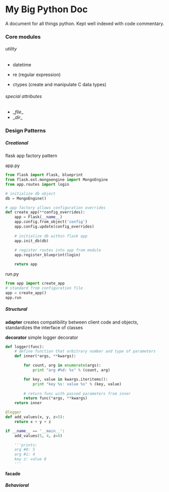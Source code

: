 My Big Python Doc
=================
A document for all things python. Kept well indexed with code commentary.

### Core modules
###### utility
- datetime

- re (regular expression)
- ctypes (create and manipulate C data types) 

###### special attributes
- \__file__
- \__dir__

### Design Patterns
##### Creational
flask app factory pattern

app.py
```python
from flask import Flask, blueprint
from flask.ext.mongoengine import MongoEngine
from app.routes import login

# initialize db object
db = MongoEngine()

# app factory allows configuration overrides
def create_app(**config_overrides):
    app = Flask(__name__)
    app.config.from_object('config')
    app.config.update(config_overrides)
    
    # initialize db within flask app
    app.init_db(db)
    
    # register routes into app from module
    app.register_blueprint(login)

    return app
```
run.py
```python
from app import create_app
# standard from configuration file
app = create_app()
app.run
```

##### Structural
**adapter**
creates compatibility between client code and objects, standardizes the interface of classes

**decorator**
simple logger decorator
```python
def logger(func):
    # define function that arbitrary number and type of parameters
    def inner(*args, **kwargs):

        for count, arg in enumerate(args):
            print "arg #%d: %s" % (count, arg)

        for key, value in kwargs.iteritems():
            print "key %s: value %s" % (key, value)
        
        # return func with passed parameters from inner
        return func(*args, **kwargs)
    return inner

@logger
def add_values(x, y, z=5):
    return x + y + z

if __name__ == '__main__':
    add_values(5, 4, z=8)

    '''prints:
    arg #0: 5
    arg #1: 4
    key z: value 8
    '''
```

**facade**

##### Behavioral
